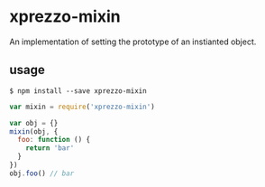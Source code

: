 # xprezzo-mixin

An implementation of setting the prototype of an instianted object.

## usage


```
$ npm install --save xprezzo-mixin
```

```javascript
var mixin = require('xprezzo-mixin')

var obj = {}
mixin(obj, {
  foo: function () {
    return 'bar'
  }
})
obj.foo() // bar
```
